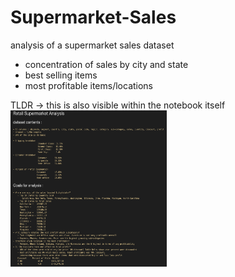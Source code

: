 # Supermarket-Sales
analysis of a supermarket sales dataset 
- concentration of sales by city and state
- best selling items
- most profitable items/locations

TLDR -> this is also visible within the notebook itself
 <img src="https://github.com/bcook26/Supermarket-Sales/blob/main/TLDR.png" width="250" height="250">
